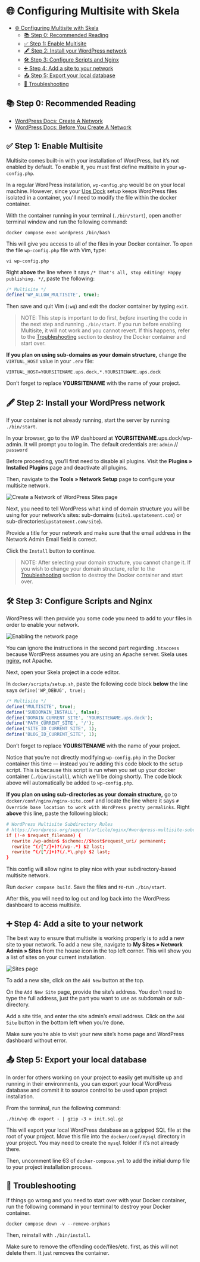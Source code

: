 # 🌐 Configuring Multisite with Skela

- [🌐 Configuring Multisite with Skela](#-configuring-multisite-with-skela)
  - [📚 Step 0: Recommended Reading](#-step-0-recommended-reading)
  - [✅ Step 1: Enable Multisite](#-step-1-enable-multisite)
  - [🖋 Step 2: Install your WordPress network](#-step-2-install-your-wordpress-network)
  - [🛠 Step 3: Configure Scripts and Nginx](#-step-3-configure-scripts-and-nginx)
  - [➕ Step 4: Add a site to your network](#-step-4-add-a-site-to-your-network)
  - [📤 Step 5: Export your local database](#-step-5-export-your-local-database)
  - [🧐 Troubleshooting](#-troubleshooting)

## 📚 Step 0: Recommended Reading

- [WordPress Docs: Create A Network](https://wordpress.org/support/article/create-a-network/)
- [WordPress Docs: Before You Create A Network](https://wordpress.org/support/article/before-you-create-a-network/)

## ✅ Step 1: Enable Multisite

Multisite comes built-in with your installation of WordPress, but it’s not enabled by default. To enable it, you must first define multisite in your `wp-config.php`.

In a regular WordPress installation, `wp-config.php` would be on your local machine. However, since your [Ups Dock](https://github.com/Upstatement/ups-dock) setup keeps WordPress files isolated in a container, you'll need to modify the file within the docker container.

With the container running in your terminal (`./bin/start`), open another terminal window and run the following command:

```shell
docker compose exec wordpress /bin/bash
```

This will give you access to all of the files in your Docker container. To open the file `wp-config.php` file with Vim, type:

```shell
vi wp-config.php
```

Right **above** the line where it says `/* That's all, stop editing! Happy publishing. */`, paste the following:

```php
/* Multisite */
define('WP_ALLOW_MULTISITE', true);
```

Then save and quit Vim (`:wq`) and exit the docker container by typing `exit`.

> NOTE: This step is important to do first, _before_ inserting the code in the next step and running `./bin/start`. If you run before enabling Multisite, it will not work and you cannot revert. If this happens, refer to the [Troubleshooting](#-troubleshooting) section to destroy the Docker container and start over.

**If you plan on using sub-domains as your domain structure,** change the `VIRTUAL_HOST` value in your `.env` file:

```shell
VIRTUAL_HOST=YOURSITENAME.ups.dock,*.YOURSITENAME.ups.dock
```

Don’t forget to replace **YOURSITENAME** with the name of your project.

## 🖋 Step 2: Install your WordPress network

If your container is not already running, start the server by running `./bin/start`.

In your browser, go to the WP dashboard at **YOURSITENAME**.ups.dock/wp-admin. It will prompt you to log in. The default credentials are: `admin` // `password`

Before proceeding, you’ll first need to disable all plugins. Visit the **Plugins » Installed Plugins** page and deactivate all plugins.

Then, navigate to the **Tools » Network Setup** page to configure your multisite network.

![Create a Network of WordPress Sites page](https://i0.wp.com/wordpress.org/support/files/2018/11/network-create.png?fit=1024%2C743&ssl=1)

Next, you need to tell WordPress what kind of domain structure you will be using for your network’s sites: sub-domains (`site1.upstatement.com`) or sub-directories(`upstatement.com/site`).

Provide a title for your network and make sure that the email address in the Network Admin Email field is correct.

Click the `Install` button to continue.

> NOTE: After selecting your domain structure, you cannot change it. If you wish to change your domain structure, refer to the [Troubleshooting](#-troubleshooting) section to destroy the Docker container and start over.

## 🛠 Step 3: Configure Scripts and Nginx

WordPress will then provide you some code you need to add to your files in order to enable your network.

![Enabling the network page](https://i0.wp.com/wordpress.org/support/files/2018/11/tools-network-created.png?fit=1024%2C742&ssl=1)

You can ignore the instructions in the second part regarding `.htaccess` because WordPress assumes you are using an Apache server. Skela uses [nginx](https://www.nginx.com/), not Apache.

Next, open your Skela project in a code editor.

In `docker/scripts/setup.sh`, paste the following code block **below** the line says `define('WP_DEBUG', true);`

```php
/* Multisite */
define('MULTISITE', true);
define('SUBDOMAIN_INSTALL', false);
define('DOMAIN_CURRENT_SITE', 'YOURSITENAME.ups.dock');
define('PATH_CURRENT_SITE', '/');
define('SITE_ID_CURRENT_SITE', 1);
define('BLOG_ID_CURRENT_SITE', 1);
```

Don’t forget to replace **YOURSITENAME** with the name of your project.

Notice that you’re not directly modifying `wp-config.php` in the Docker container this time — instead you're adding this code block to the setup script. This is because this script is run when you set up your docker container (`./bin/install`), which we'll be doing shortly. The code block above will automatically be added to `wp-config.php`.

**If you plan on using sub-directories as your domain structure,** go to `docker/conf/nginx/nginx-site.conf` and locate the line where it says `# Override base location to work with WordPress pretty permalinks`. Right **above** this line, paste the following block:

```conf
# WordPress Multisite Subdirectory Rules
# https://wordpress.org/support/article/nginx/#wordpress-multisite-subdirectory-rules
if (!-e $request_filename) {
  rewrite /wp-admin$ $scheme://$host$request_uri/ permanent;
  rewrite ^(/[^/]+)?(/wp-.*) $2 last;
  rewrite ^(/[^/]+)?(/.*\.php) $2 last;
}
```

This config will allow nginx to play nice with your subdirectory-based multisite network.

Run `docker compose build`.
Save the files and re-run `./bin/start`.

After this, you will need to log out and log back into the WordPress dashboard to access multisite.

## ➕ Step 4: Add a site to your network

The best way to ensure that multisite is working properly is to add a new site to your network. To add a new site, navigate to **My Sites » Network Admin » Sites** from the house icon in the top left corner. This will show you a list of sites on your current installation.

![Sites page](https://i0.wp.com/wordpress.org/support/files/2018/11/network-admin-link.png?fit=383%2C184&ssl=1)

To add a new site, click on the `Add New` button at the top.

On the `Add New Site` page, provide the site’s address. You don’t need to type the full address, just the part you want to use as subdomain or sub-directory.

Add a site title, and enter the site admin’s email address. Click on the `Add Site` button in the bottom left when you’re done.

Make sure you’re able to visit your new site’s home page and WordPress dashboard without error.

## 📤 Step 5: Export your local database

In order for others working on your project to easily get multisite up and running in their environments, you can export your local WordPress database and commit it to source control to be used upon project installation.

From the terminal, run the following command:

```shell
./bin/wp db export - | gzip -3 > init.sql.gz
```

This will export your local WordPress database as a gzipped SQL file at the root of your project. Move this file into the `docker/conf/mysql` directory in your project. You may need to create the `mysql` folder if it’s not already there.

Then, uncomment line 63 of `docker-compose.yml` to add the initial dump file to your project installation process.

## 🧐 Troubleshooting

If things go wrong and you need to start over with your Docker container, run the following command in your terminal to destroy your Docker container.

```shell
docker compose down -v --remove-orphans
```

Then, reinstall with `./bin/install`.

Make sure to remove the offending code/files/etc. first, as this will not delete them. It just removes the container.
